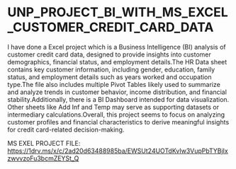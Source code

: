 # UNP_PROJECT_BI_WITH_MS_EXCEL_CUSTOMER_CREDIT_CARD_DATA

I have done a Excel project which is a Business Intelligence (BI) analysis of customer credit card data, designed to provide insights into customer demographics, financial status, and employment details.The HR Data sheet contains key customer information, including gender, education, family status, and employment details such as years worked and occupation type.The file also includes multiple Pivot Tables likely used to summarize and analyze trends in customer behavior, income distribution, and financial stability.Additionally, there is a BI Dashboard intended for data visualization. Other sheets like Add Inf and Temp may serve as supporting datasets or intermediary calculations.Overall, this project seems to focus on analyzing customer profiles and financial characteristics to derive meaningful insights for credit card-related decision-making.

MS EXEL PROJECT FILE: https://1drv.ms/x/c/2ad20d63488985ba/EWSUt24UOTdKvIw3VupPbTYBjIxzwvvzoFu3bcmZEYSt_Q

